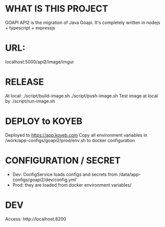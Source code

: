 # WHAT IS THIS PROJECT
GOAPI API2 is the migration of Java Goapi.
It's completely written in nodejs + typescript + expressjs

# URL:
localhost:5000/api2/image/imgur

# RELEASE
At local:
./script/build-image.sh
./script/push-image.sh
Test image at local by
./script/run-image.sh

# DEPLOY to KOYEB
Deployed to https://app.koyeb.com
Copy all environment variables in /work/app-configs/goapi2/prod/env.sh to docker configuration

# CONFIGURATION / SECRET
- Dev: ConfigService loads configs and secrets from /data/app-configs/goapi2/dev/config.yml'
- Prod: they are loaded from docker environment variables/

# DEV
Access: http://localhost:8200
